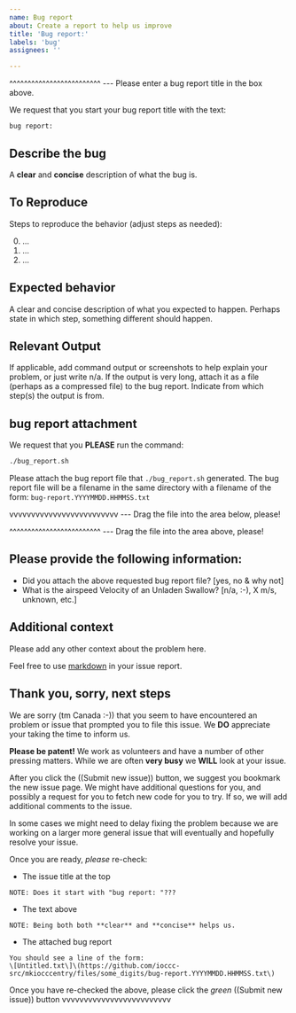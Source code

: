 ```yaml
---
name: Bug report
about: Create a report to help us improve
title: 'Bug report:'
labels: 'bug'
assignees: ''

---
```

^^^^^^^^^^^^^^^^^^^^^^^^^ --- Please enter a bug report title in the box above.

We request that you start your bug report title with the text:

```
bug report:
```


## Describe the bug


A **clear** and **concise** description of what the bug is.


## To Reproduce


Steps to reproduce the behavior (adjust steps as needed):

0. ...
1. ...
2. ...


## Expected behavior


A clear and concise description of what you expected to happen.
Perhaps state in which step, something different should happen.


## Relevant Output


If applicable, add command output or screenshots to help explain your problem, or just write n/a.
If the output is very long, attach it as a file (perhaps as a compressed file) to the bug report.
Indicate from which step(s) the output is from.


## bug report attachment


We request that you **PLEASE** run the command:

```sh
./bug_report.sh
```

Please attach the bug report file that `./bug_report.sh` generated.
The bug report file will be a filename in the same directory with a
filename of the form: `bug-report.YYYYMMDD.HHMMSS.txt`

vvvvvvvvvvvvvvvvvvvvvvvvv --- Drag the file into the area below, please!





^^^^^^^^^^^^^^^^^^^^^^^^^ --- Drag the file into the area above, please!


## Please provide the following information:


 - Did you attach the above requested bug report file?  [yes, no & why not]
 - What is the airspeed Velocity of an Unladen Swallow? [n/a, :-), X m/s, unknown, etc.]


## Additional context


Please add any other context about the problem here.

Feel free to use [markdown](https://www.markdownguide.org/getting-started/) in your issue report.


## Thank you, sorry, next steps


We are sorry (tm Canada :-)) that you seem to have encountered an problem or issue that prompted
you to file this issue.  We **DO** appreciate your taking the time to inform us.

**Please be patent!**  We work as volunteers and have a number of other pressing matters.
While we are often **very busy** we **WILL** look at your issue.

After you click the ((Submit new issue)) button, we suggest you bookmark the new issue page.
We might have additional questions for you, and possibly a request for you to fetch new
code for you to try.  If so, we will add additional comments to the issue.

In some cases we might need to delay fixing the problem because we are working on a larger
more general issue that will eventually and hopefully resolve your issue.

Once you are ready, *please* re-check:


* The issue title at the top

```
NOTE: Does it start with "bug report: "???
```

* The text above

```
NOTE: Being both both **clear** and **concise** helps us.
```

* The attached bug report

```
You should see a line of the form:
\[Untitled.txt\]\(https://github.com/ioccc-src/mkiocccentry/files/some_digits/bug-report.YYYYMMDD.HHMMSS.txt\)
```

Once you have re-checked the above, please click the *green* ((Submit new issue)) button vvvvvvvvvvvvvvvvvvvvvvvvv
